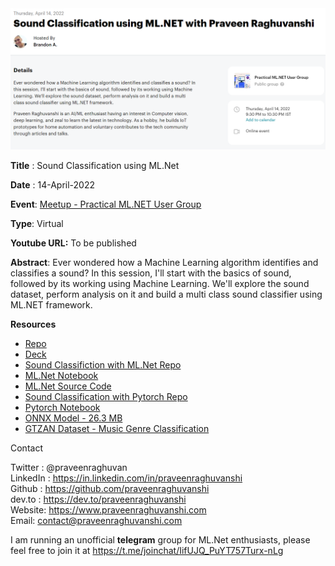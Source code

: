 <img src="assets\meetup-poster.png" alt="Developer Week" style="zoom:80%;" />

**Title** : Sound Classification using ML.Net

**Date** : 14-April-2022

**Event**: [Meetup - Practical ML.NET User Group](https://www.meetup.com/practical-ml-net-user-group/)

**Type**: Virtual

**Youtube URL:** To be published

**Abstract**: Ever wondered how a Machine Learning algorithm identifies and classifies a sound? In this session, I'll start with the basics of sound, followed by its working using Machine Learning. We'll explore the sound dataset, perform analysis on it and build a multi class sound classifier using ML.NET framework.

**Resources**

- [Repo](https://github.com/praveenraghuvanshi/tech-sessions/tree/master/14042022-Practical-ML-Net-Sound-Classification)
- [Deck](sould-classification.pdf)
- [Sound Classifiction with ML.Net Repo](https://github.com/praveenraghuvanshi/sound-classification-mlnet)
- [ML.Net Notebook](https://github.com/praveenraghuvanshi/sound-classification-mlnet/blob/main/SoundClassification.ipynb)
- [ML.Net Source Code](https://github.com/praveenraghuvanshi/sound-classification-mlnet/tree/main/src/SoundClassificationMLNet)
- [Sound Classification with Pytorch Repo](https://github.com/praveenraghuvanshi/sound-classification-pytorch)
- [Pytorch Notebook](https://github.com/praveenraghuvanshi/sound-classification-pytorch/blob/main/Sound_Classification.ipynb)
- [ONNX Model - 26.3 MB](https://github.com/praveenraghuvanshi/sound-classification-pytorch/blob/main/SoundClassifier.onnx)
- [GTZAN Dataset - Music Genre Classification](https://www.kaggle.com/datasets/andradaolteanu/gtzan-dataset-music-genre-classification?resource=download)

Contact

Twitter : @praveenraghuvan\
LinkedIn : https://in.linkedin.com/in/praveenraghuvanshi \
Github : https://github.com/praveenraghuvanshi \
dev.to : https://dev.to/praveenraghuvanshi \
Website: https://www.praveenraghuvanshi.com \
Email: contact@praveenraghuvanshi.com 

I am running an unofficial **telegram** group for ML.Net enthusiasts, please feel free to join it at https://t.me/joinchat/IifUJQ_PuYT757Turx-nLg



